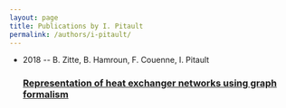 ```yaml
---
layout: page
title: Publications by I. Pitault
permalink: /authors/i-pitault/
---
```


<ul class="post-list">
<li><span class='post-meta'>2018 -- B. Zitte, B. Hamroun, F. Couenne, I. Pitault</span><h3><a class='post-link' href='../../representation-of-heat-exchanger-networks-using-graph-formalism'>Representation of heat exchanger networks using graph formalism</a></h3></li>

</ul>
